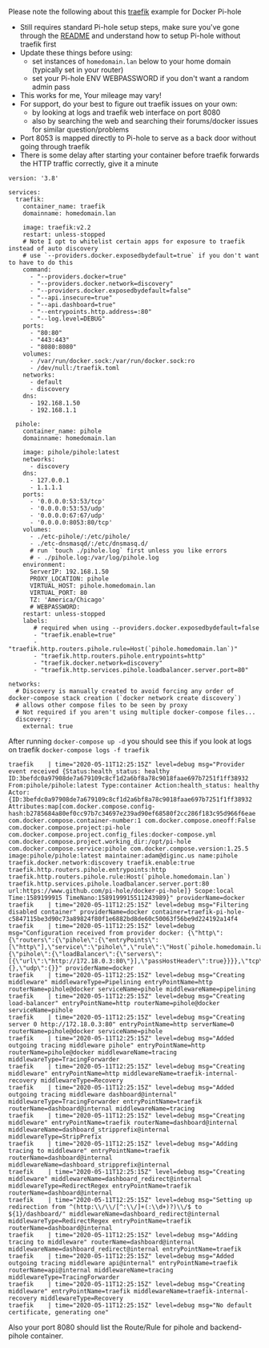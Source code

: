 Please note the following about this [traefik](https://traefik.io/) example for Docker Pi-hole

- Still requires standard Pi-hole setup steps, make sure you've gone through the [README](https://github.com/pi-hole/docker-pi-hole/blob/master/README.md) and understand how to setup Pi-hole without traefik first
- Update these things before using:
    - set instances of `homedomain.lan` below to your home domain (typically set in your router)
    - set your Pi-hole ENV WEBPASSWORD if you don't want a random admin pass
- This works for me, Your mileage may vary!
- For support, do your best to figure out traefik issues on your own:
    - by looking at logs and traefik web interface on port 8080
    - also by searching the web and searching their forums/docker issues for similar question/problems
- Port 8053 is mapped directly to Pi-hole to serve as a back door without going through traefik
- There is some delay after starting your container before traefik forwards the HTTP traffic correctly, give it a minute

```
version: '3.8'

services:
  traefik:
    container_name: traefik
    domainname: homedomain.lan

    image: traefik:v2.2
    restart: unless-stopped
    # Note I opt to whitelist certain apps for exposure to traefik instead of auto discovery
    # use `--providers.docker.exposedbydefault=true` if you don't want to have to do this
    command:
      - "--providers.docker=true"
      - "--providers.docker.network=discovery"
      - "--providers.docker.exposedbydefault=false"
      - "--api.insecure=true"
      - "--api.dashboard=true"
      - "--entrypoints.http.address=:80"
      - "--log.level=DEBUG"
    ports:
      - "80:80"
      - "443:443"
      - "8080:8080"
    volumes:
      - /var/run/docker.sock:/var/run/docker.sock:ro
      - /dev/null:/traefik.toml
    networks:
      - default
      - discovery
    dns:
      - 192.168.1.50
      - 192.168.1.1

  pihole:
    container_name: pihole
    domainname: homedomain.lan

    image: pihole/pihole:latest
    networks:
      - discovery
    dns:
      - 127.0.0.1
      - 1.1.1.1
    ports:
      - '0.0.0.0:53:53/tcp'
      - '0.0.0.0:53:53/udp'
      - '0.0.0.0:67:67/udp'
      - '0.0.0.0:8053:80/tcp'
    volumes:
      - ./etc-pihole/:/etc/pihole/
      - ./etc-dnsmasqd/:/etc/dnsmasq.d/
      # run `touch ./pihole.log` first unless you like errors
      # - ./pihole.log:/var/log/pihole.log
    environment:
      ServerIP: 192.168.1.50
      PROXY_LOCATION: pihole
      VIRTUAL_HOST: pihole.homedomain.lan
      VIRTUAL_PORT: 80
      TZ: 'America/Chicago'
      # WEBPASSWORD:
    restart: unless-stopped
    labels:
       # required when using --providers.docker.exposedbydefault=false
       - "traefik.enable=true"
       - "traefik.http.routers.pihole.rule=Host(`pihole.homedomain.lan`)"
       - "traefik.http.routers.pihole.entrypoints=http"
       - "traefik.docker.network=discovery"
       - "traefik.http.services.pihole.loadbalancer.server.port=80"

networks:
  # Discovery is manually created to avoid forcing any order of docker-compose stack creation (`docker network create discovery`)
  # allows other compose files to be seen by proxy
  # Not required if you aren't using multiple docker-compose files...
  discovery:
    external: true
```

After running `docker-compose up -d` you should see this if you look at logs on traefik `docker-compose logs -f traefik`

```
traefik    | time="2020-05-11T12:25:15Z" level=debug msg="Provider event received {Status:health_status: healthy ID:3befdc0a97908de7a679109c8cf1d2a6bf8a78c9018faae697b7251f1ff38932 From:pihole/pihole:latest Type:container Action:health_status: healthy Actor:{ID:3befdc0a97908de7a679109c8cf1d2a6bf8a78c9018faae697b7251f1ff38932 Attributes:map[com.docker.compose.config-hash:b2785684a80ef0cc97b7c34697e239ad90ef68580f2cc286f183c95d966f6eae com.docker.compose.container-number:1 com.docker.compose.oneoff:False com.docker.compose.project:pi-hole com.docker.compose.project.config_files:docker-compose.yml com.docker.compose.project.working_dir:/opt/pi-hole com.docker.compose.service:pihole com.docker.compose.version:1.25.5 image:pihole/pihole:latest maintainer:adam@diginc.us name:pihole traefik.docker.network:discovery traefik.enable:true traefik.http.routers.pihole.entrypoints:http traefik.http.routers.pihole.rule:Host(`pihole.homedomain.lan`) traefik.http.services.pihole.loadbalancer.server.port:80 url:https://www.github.com/pi-hole/docker-pi-hole]} Scope:local Time:1589199915 TimeNano:1589199915511243989}" providerName=docker
traefik    | time="2020-05-11T12:25:15Z" level=debug msg="Filtering disabled container" providerName=docker container=traefik-pi-hole-c5847115be3d90c73a89824f80f1e6882bd8de60c50063f56be9d224192a14f4
traefik    | time="2020-05-11T12:25:15Z" level=debug msg="Configuration received from provider docker: {\"http\":{\"routers\":{\"pihole\":{\"entryPoints\":[\"http\"],\"service\":\"pihole\",\"rule\":\"Host(`pihole.homedomain.lan`)\"}},\"services\":{\"pihole\":{\"loadBalancer\":{\"servers\":[{\"url\":\"http://172.18.0.3:80\"}],\"passHostHeader\":true}}}},\"tcp\":{},\"udp\":{}}" providerName=docker
traefik    | time="2020-05-11T12:25:15Z" level=debug msg="Creating middleware" middlewareType=Pipelining entryPointName=http routerName=pihole@docker serviceName=pihole middlewareName=pipelining
traefik    | time="2020-05-11T12:25:15Z" level=debug msg="Creating load-balancer" entryPointName=http routerName=pihole@docker serviceName=pihole
traefik    | time="2020-05-11T12:25:15Z" level=debug msg="Creating server 0 http://172.18.0.3:80" entryPointName=http serverName=0 routerName=pihole@docker serviceName=pihole
traefik    | time="2020-05-11T12:25:15Z" level=debug msg="Added outgoing tracing middleware pihole" entryPointName=http routerName=pihole@docker middlewareName=tracing middlewareType=TracingForwarder
traefik    | time="2020-05-11T12:25:15Z" level=debug msg="Creating middleware" entryPointName=http middlewareName=traefik-internal-recovery middlewareType=Recovery
traefik    | time="2020-05-11T12:25:15Z" level=debug msg="Added outgoing tracing middleware dashboard@internal" middlewareType=TracingForwarder entryPointName=traefik routerName=dashboard@internal middlewareName=tracing
traefik    | time="2020-05-11T12:25:15Z" level=debug msg="Creating middleware" entryPointName=traefik routerName=dashboard@internal middlewareName=dashboard_stripprefix@internal middlewareType=StripPrefix
traefik    | time="2020-05-11T12:25:15Z" level=debug msg="Adding tracing to middleware" entryPointName=traefik routerName=dashboard@internal middlewareName=dashboard_stripprefix@internal
traefik    | time="2020-05-11T12:25:15Z" level=debug msg="Creating middleware" middlewareName=dashboard_redirect@internal middlewareType=RedirectRegex entryPointName=traefik routerName=dashboard@internal
traefik    | time="2020-05-11T12:25:15Z" level=debug msg="Setting up redirection from ^(http:\\/\\/[^:\\/]+(:\\d+)?)\\/$ to ${1}/dashboard/" middlewareName=dashboard_redirect@internal middlewareType=RedirectRegex entryPointName=traefik routerName=dashboard@internal
traefik    | time="2020-05-11T12:25:15Z" level=debug msg="Adding tracing to middleware" routerName=dashboard@internal middlewareName=dashboard_redirect@internal entryPointName=traefik
traefik    | time="2020-05-11T12:25:15Z" level=debug msg="Added outgoing tracing middleware api@internal" entryPointName=traefik routerName=api@internal middlewareName=tracing middlewareType=TracingForwarder
traefik    | time="2020-05-11T12:25:15Z" level=debug msg="Creating middleware" entryPointName=traefik middlewareName=traefik-internal-recovery middlewareType=Recovery
traefik    | time="2020-05-11T12:25:15Z" level=debug msg="No default certificate, generating one"

```

Also your port 8080 should list the Route/Rule for pihole and backend-pihole container.
